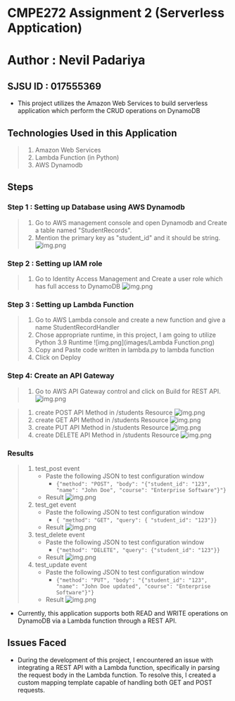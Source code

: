 CMPE272 Assignment 2 (Serverless Apptication)
=======
# Author : Nevil Padariya
## SJSU ID : 017555369

* This project utilizes the Amazon Web Services to build serverless application which perform the CRUD operations on DynamoDB

## Technologies Used in this Application
> 1. Amazon Web Services
> 2. Lambda Function (in Python)
> 3. AWS Dynamodb

## Steps

### Step 1 : Setting up Database using AWS Dynamodb
> 1. Go to AWS management console and open Dynamodb and Create a table named "StudentRecords".
> 2. Mention the primary key as "student_id" and it should be string.
> ![img.png](images/Table.png)

### Step 2 : Setting up IAM role
> 1. Go to Identity Access Management and Create a user role which has full access to DynamoDB
> ![img.png](images/Role.png)



### Step 3 : Setting up Lambda Function
> 1. Go to AWS Lambda console and create a new function and give a name StudentRecordHandler
> 2. Chose appropriate runtime, in this project, I am going to utilize Python 3.9 Runtime
> ![img.png](images/Lambda Function.png)
> 3. Copy and Paste code written in lambda.py to lambda function
> 4. Click on Deploy


### Step 4: Create an API Gateway
> 1. Go to AWS API Gateway control and click on Build for REST API.
>   ![img.png](images/API.png)

> 1. create POST API Method in /students Resource
>   ![img.png](images/POST_API.png)
> 2. create GET API Method in /students Resource
>   ![img.png](images/GET_API.png)
> 3. create PUT API Method in /students Resource
>   ![img.png](images/PUT_API.png)
> 4. create DELETE API Method in /students Resource
>   ![img.png](images/DELETE_API.png)

### Results
>    1. test_post event
>       * Paste the following JSON to test configuration window
>         * ```{"method": "POST", "body": "{"student_id": "123", "name": "John Doe", "course": "Enterprise Software"}"}```
>       * Result
>       ![img.png](images/Post.png)
>    2. test_get event
>       * Paste the following JSON to test configuration window
>         *  ``` { "method": "GET", "query": { "student_id": "123"}} ```
>       * Result
>       ![img.png](images/Get.png)
>    3. test_delete event
>       * Paste the following JSON to test configuration window
>         *  ``` {"method": "DELETE", "query": {"student_id": "123"}} ```
>       * Result
>       ![img.png](images/Delete.png)
>    4. test_update event
>       * Paste the following JSON to test configuration window
>         *  ``` {"method": "PUT", "body": "{"student_id": "123", "name": "John Doe updated", "course": "Enterprise Software"}"} ```
>       * Result
>       ![img.png](images/Put.png)





* Currently, this application supports both READ and WRITE operations on DynamoDB via a Lambda function through a REST API.

## Issues Faced
* During the development of this project, I encountered an issue with integrating a REST API with a Lambda function, specifically in parsing the request body in the Lambda function. To resolve this, I created a custom mapping template capable of handling both GET and POST requests.